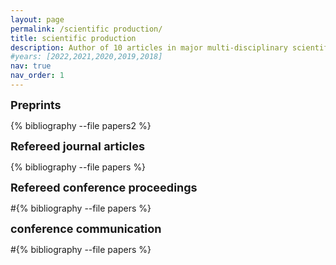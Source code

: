 ```yaml
---
layout: page
permalink: /scientific production/
title: scientific production
description: Author of 10 articles in major multi-disciplinary scientific journals and leading peer-reviewed international journals. More than 20 communications in prestigious international conferences.
#years: [2022,2021,2020,2019,2018]
nav: true
nav_order: 1
---
```

<!-- _pages/publications.md -->
<div><font size="+1"><b>Preprints</b></font></div>
<div class="publications">

{% bibliography --file papers2 %}

</div>

<div><font size="+1"><b>Refereed journal articles</b></font></div>
<div class="publications">

{% bibliography --file papers %}

</div>


<div><font size="+1"><b>Refereed conference proceedings</b></font></div>
<div class="publications">

#{% bibliography --file papers %}

</div>

<div><font size="+1"><b>conference communication</b></font></div>
<div class="publications">

#{% bibliography --file papers %}

</div>
